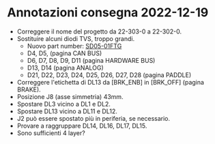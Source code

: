 # Annotazioni consegna 2022-12-19

- Correggere il nome del progetto da 22-303-0 a 22-302-0.
- Sostituire alcuni diodi TVS, troppo grandi.
  - Nuovo part number: [SD05-01FTG]
  - D4, D5, (pagina CAN BUS)
  - D6, D7, D8, D9, D11 (pagina HARDWARE BUS)
  - D13, D14 (pagina ANALOG)
  - D21, D22, D23, D24, D25, D26, D27, D28 (pagina PADDLE)
- Correggere l'etichetta di DL13 da [BRK_ENB] in [BRK_OFF] (pagina BRAKE).
- Posizione J8 (asse simmetria) 43mm.
- Spostare DL3 vicino a DL1 e DL2.
- Spostare DL13 vicino a DL11 e DL12.
- J2 può essere spostato più in periferia, se necessario.
- Provare a raggruppare DL14, DL16, DL17, DL15.
- Sono sufficienti 4 layer?

[SD05-01FTG]: https://www.littelfuse.com/~/media/electronics/datasheets/tvs_diode_arrays/littelfuse_tvs_diode_array_sd_datasheet.pdf.pdf
